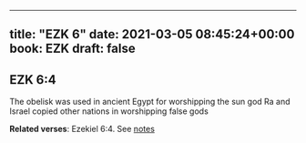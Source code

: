 
---
title: "EZK 6"
date: 2021-03-05 08:45:24+00:00
book: EZK
draft: false
---

## EZK 6:4

The obelisk was used in ancient Egypt for worshipping the sun god Ra and Israel copied other nations in worshipping false gods

**Related verses**: Ezekiel 6:4. See [notes](https://my.bible.com/notes/3642987277011640616)


